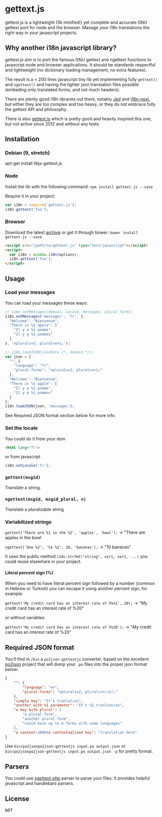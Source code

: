 # gettext.js

gettext.js is a lightweight (3k minified!) yet complete and accurate GNU
gettext port for node and the browser. Manage your i18n translations the right
way in your javascript projects.


## Why another i18n javascript library?

gettext.js aim is to port the famous GNU gettext and ngettext functions to
javascript node and browser applications.
It should be standards respectful and lightweight (no dictionary loading
management, no extra features).

The result is a < 200 lines javascript tiny lib yet implementing fully
`gettext()` and `ngettext()` and having the lighter json translation files
possible (embeding only translated forms, and not much headers).

There are plenty good i18n libraries out there, notably
[Jed](https://github.com/SlexAxton/Jed) and [i18n-next](http://i18next.com/),
but either they are too complex and too heavy, or they do not embrace fully
the gettext API and philosophy.

There is also [gettext.js](https://github.com/Orange-OpenSource/gettext.js)
which is pretty good and heavily inspired this one, but not active since 2012
and without any tests.


## Installation

### Debian (9, stretch)

apt-get install libjs-gettext.js

### Node

Install the lib with the following command: `npm install gettext.js --save`

Require it in your project:

```javascript
var i18n = require('gettext.js');
i18n.gettext('foo');
```

### Browser

Download the latest
[archive](https://github.com/guillaumepotier/gettext.js/archive/master.zip) or
get it through bower: `bower install gettext.js --save`

```html
<script src="/path/to/gettext.js" type="text/javascript"></script>
<script>
  var i18n = window.i18n(options);
  i18n.gettext('foo');
</script>
```

## Usage

### Load your messages

You can load your messages these ways:

```javascript
// i18n.setMessages(domain, locale, messages, plural_form);
i18n.setMessages('messages', 'fr', {
  "Welcome": "Bienvenue",
  "There is %1 apple": [
    "Il y a %1 pomme",
    "Il y a %1 pommes"
  ]
}, 'nplurals=2; plural=n>1;');
```

```javascript
// i18n.loadJSON(jsonData /*, domain */);
var json = {
  "": {
    "language": "fr",
    "plural-forms": "nplurals=2; plural=n>1;"
  },
  "Welcome": "Bienvenue",
  "There is %1 apple": [
    "Il y a %1 pomme",
    "Il y a %1 pommes"
  ]
};
i18n.loadJSON(json, 'messages');
```

See Required JSON format section below for more info.


### Set the locale

You could do it from your dom

```html
<html lang="fr">
```

or from javascript

```javascript
i18n.setLocale('fr');
```


### `gettext(msgid)`

Translate a string.


### `ngettext(msgid, msgid_plural, n)`

Translate a pluralizable string


### Variabilized strings

`gettext('There are %1 in the %2', 'apples', 'bowl');` -> "There are apples in the bowl

`ngettext('One %2', '%1 %2', 10, 'bananas');` -> "10 bananas"

It uses the public method `i18n.strfmt("string", var1, var2, ...)` you could
reuse elsewhere in your project.

#### Literal percent sign (%)

When you need to have literal percent sign followed by a number (common in Hebrew or Turkish) you can escape it using another percent sign, for example:

`gettext('My credit card has an interest rate of %%%1', 20);` -> "My credit card has an interest rate of %20"

or without variables

`gettext('My credit card has an interest rate of %%20');` -> "My credit card has an interest rate of %20"


## Required JSON format

You'll find in `/bin` a `po2json-gettextjs` converter, based on the excellent
[po2json](https://github.com/mikeedwards/po2json) project that will dump your
`.po` files into the proper json format below:

```json
{
    "": {
        "language": "en",
        "plural-forms": "nplurals=2; plural=(n!=1);"
    },
    "simple key": "It's tranlation",
    "another with %1 parameter": "It's %1 tranlsation",
    "a key with plural": [
        "a plural form",
        "another plural form",
        "could have up to 6 forms with some languages"
    ],
    "a context\u0004a contextualized key": "translation here"
}
```

Use `bin/po2jsonpo2json-gettextjs input.po output.json` or
`bin/po2jsonpo2json-gettextjs input.po output.json -p` for pretty format.


## Parsers

You could use [xgettext-php](https://github.com/Wisembly/xgettext-php) parser
to parse your files. It provides helpful javascript and handlebars parsers.


## License

MIT
